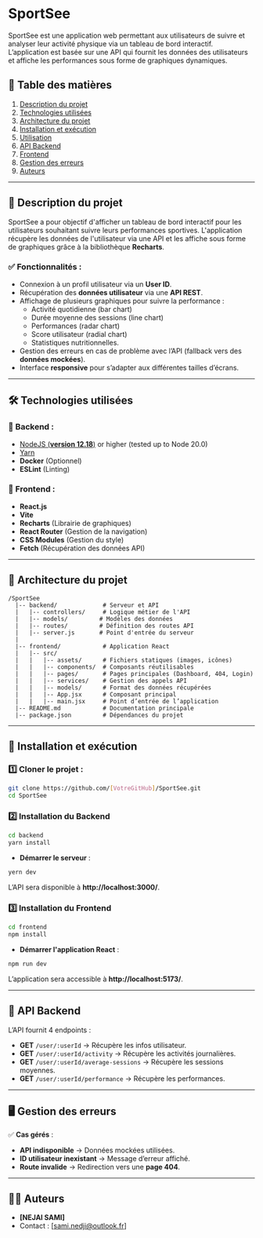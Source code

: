 # SportSee

SportSee est une application web permettant aux utilisateurs de suivre et analyser leur activité physique via un tableau de bord interactif. L’application est basée sur une API qui fournit les données des utilisateurs et affiche les performances sous forme de graphiques dynamiques.

## 📌 Table des matières

1. [Description du projet](#description-du-projet)
2. [Technologies utilisées](#technologies-utilisées)
3. [Architecture du projet](#architecture-du-projet)
4. [Installation et exécution](#installation-et-exécution)
5. [Utilisation](#utilisation)
6. [API Backend](#api-backend)
7. [Frontend](#frontend)
8. [Gestion des erreurs](#gestion-des-erreurs)
9. [Auteurs](#auteurs)

---

## 🎯 Description du projet

SportSee a pour objectif d'afficher un tableau de bord interactif pour les utilisateurs souhaitant suivre leurs performances sportives. L'application récupère les données de l'utilisateur via une API et les affiche sous forme de graphiques grâce à la bibliothèque **Recharts**.

### ✅ Fonctionnalités :
- Connexion à un profil utilisateur via un **User ID**.
- Récupération des **données utilisateur** via une **API REST**.
- Affichage de plusieurs graphiques pour suivre la performance :
  - Activité quotidienne (bar chart)
  - Durée moyenne des sessions (line chart)
  - Performances (radar chart)
  - Score utilisateur (radial chart)
  - Statistiques nutritionnelles.
- Gestion des erreurs en cas de problème avec l’API (fallback vers des **données mockées**).
- Interface **responsive** pour s’adapter aux différentes tailles d’écrans.

---

## 🛠️ Technologies utilisées

### 🔹 Backend :
- [NodeJS (**version 12.18**)](https://nodejs.org/en/) or higher (tested up to Node 20.0) 
- [Yarn](https://yarnpkg.com/)
- **Docker** (Optionnel)
- **ESLint** (Linting)

### 🔹 Frontend :
- **React.js**
- **Vite**
- **Recharts** (Librairie de graphiques)
- **React Router** (Gestion de la navigation)
- **CSS Modules** (Gestion du style)
- **Fetch** (Récupération des données API)

---

## 🏢 Architecture du projet

```
/SportSee
  |-- backend/             # Serveur et API
  |   |-- controllers/     # Logique métier de l'API
  |   |-- models/         # Modèles des données
  |   |-- routes/         # Définition des routes API
  |   |-- server.js       # Point d'entrée du serveur
  |
  |-- frontend/            # Application React
  |   |-- src/
  |   |   |-- assets/      # Fichiers statiques (images, icônes)
  |   |   |-- components/  # Composants réutilisables
  |   |   |-- pages/       # Pages principales (Dashboard, 404, Login)
  |   |   |-- services/    # Gestion des appels API
  |   |   |-- models/      # Format des données récupérées
  |   |   |-- App.jsx      # Composant principal
  |   |   |-- main.jsx     # Point d’entrée de l’application
  |-- README.md            # Documentation principale
  |-- package.json         # Dépendances du projet
```

---

## 🚀 Installation et exécution

### 1️⃣ Cloner le projet :
```sh
git clone https://github.com/[VotreGitHub]/SportSee.git
cd SportSee
```

### 2️⃣ Installation du **Backend**
```sh
cd backend
yarn install
```

- **Démarrer le serveur** :
```sh
yern dev
```
L’API sera disponible à **http://localhost:3000/**.

### 3️⃣ Installation du **Frontend**
```sh
cd frontend
npm install
```

- **Démarrer l'application React** :
```sh
npm run dev
```
L’application sera accessible à **http://localhost:5173/**.

---

## 🔗 API Backend

L’API fournit 4 endpoints :

- **GET** `/user/:userId` → Récupère les infos utilisateur.
- **GET** `/user/:userId/activity` → Récupère les activités journalières.
- **GET** `/user/:userId/average-sessions` → Récupère les sessions moyennes.
- **GET** `/user/:userId/performance` → Récupère les performances.

---

## 🖥️ Gestion des erreurs

✅ **Cas gérés** :
- **API indisponible** → Données mockées utilisées.
- **ID utilisateur inexistant** → Message d’erreur affiché.
- **Route invalide** → Redirection vers une **page 404**.

---

## 👨‍💻 Auteurs

- **[NEJAI SAMI]**
- Contact : [sami.nedji@outlook.fr]



